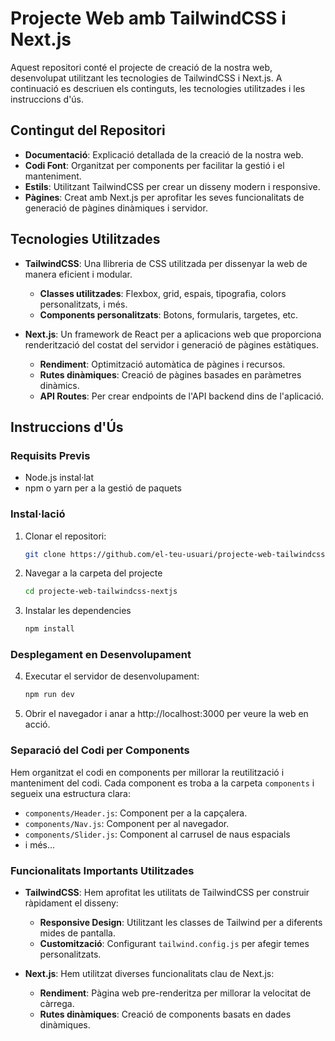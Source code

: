 # Projecte Web amb TailwindCSS i Next.js

Aquest repositori conté el projecte de creació de la nostra web, desenvolupat utilitzant les tecnologies de TailwindCSS i Next.js. A continuació es descriuen els continguts, les tecnologies utilitzades i les instruccions d'ús.

## Contingut del Repositori

- **Documentació**: Explicació detallada de la creació de la nostra web.
- **Codi Font**: Organitzat per components per facilitar la gestió i el manteniment.
- **Estils**: Utilitzant TailwindCSS per crear un disseny modern i responsive.
- **Pàgines**: Creat amb Next.js per aprofitar les seves funcionalitats de generació de pàgines dinàmiques i servidor.

## Tecnologies Utilitzades

- **TailwindCSS**: Una llibreria de CSS utilitzada per dissenyar la web de manera eficient i modular.
  - **Classes utilitzades**: Flexbox, grid, espais, tipografia, colors personalitzats, i més.
  - **Components personalitzats**: Botons, formularis, targetes, etc.

- **Next.js**: Un framework de React per a aplicacions web que proporciona renderització del costat del servidor i generació de pàgines estàtiques.
  - **Rendiment**: Optimització automàtica de pàgines i recursos.
  - **Rutes dinàmiques**: Creació de pàgines basades en paràmetres dinàmics.
  - **API Routes**: Per crear endpoints de l'API backend dins de l'aplicació.

## Instruccions d'Ús

### Requisits Previs

- Node.js instal·lat
- npm o yarn per a la gestió de paquets

### Instal·lació

1. Clonar el repositori:
   ```bash
   git clone https://github.com/el-teu-usuari/projecte-web-tailwindcss-nextjs.git
2. Navegar a la carpeta del projecte
   ```bash
   cd projecte-web-tailwindcss-nextjs
3. Instalar les dependencies
   ```bash
   npm install
   
### Desplegament en Desenvolupament

4. Executar el servidor de desenvolupament:
   ```bash
   npm run dev

5. Obrir el navegador i anar a http://localhost:3000 per veure la web en acció.

### Separació del Codi per Components

Hem organitzat el codi en components per millorar la reutilització i manteniment del codi. Cada component es troba a la carpeta `components` i segueix una estructura clara:

- `components/Header.js`: Component per a la capçalera.
- `components/Nav.js`: Component per al navegador.
- `components/Slider.js`: Component al carrusel de naus espacials
- i més...

### Funcionalitats Importants Utilitzades

- **TailwindCSS**: Hem aprofitat les utilitats de TailwindCSS per construir ràpidament el disseny:
  - **Responsive Design**: Utilitzant les classes de Tailwind per a diferents mides de pantalla.
  - **Customització**: Configurant `tailwind.config.js` per afegir temes personalitzats.

- **Next.js**: Hem utilitzat diverses funcionalitats clau de Next.js:
  - **Rendiment**: Pàgina web pre-renderitza per millorar la velocitat de càrrega.
  - **Rutes dinàmiques**: Creació de components basats en dades dinàmiques.


 

   
